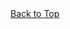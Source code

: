 <div class="vertical flip-container" ontouchstart="this.classList.toggle('hover');">
    <a href="#" class="flipper">
        <div class="front"></div>
        <div class="back"></div>
        <span class="sr-only">Back to Top</span>
	</a>
</div>
<script src="/assets/js/scripts.js"></script>	